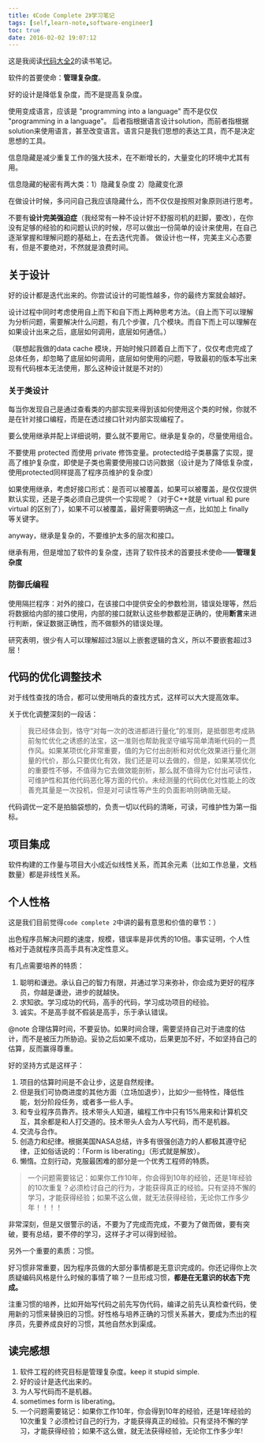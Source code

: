 ```yaml
---
title: 《Code Complete 2》学习笔记
tags: [self,learn-note,software-engineer]
toc: true
date: 2016-02-02 19:07:12
---
```


这是我阅读[代码大全2](http://book.douban.com/subject/1951158/)的读书笔记。

<!--more-->

软件的首要使命：__管理复杂度__。

好的设计是降低复杂度，而不是提高复杂度。

使用变成语言，应该是 "programming into a language" 而不是仅仅 "programming in a language"。
后者指根据语言设计solution，而前者指根据solution来使用语言，甚至改变语言。语言只是我们思想的表达工具，而不是决定思想的工具。

信息隐藏是减少重复工作的强大技术，在不断增长的，大量变化的环境中尤其有用。

信息隐藏的秘密有两大类：1）隐藏复杂度  2）隐藏变化源 

在做设计时候，多问问自己我应该隐藏什么，而不仅仅是按照对象原则进行思考。

不要有**设计完美强迫症**（我经常有一种不设计好不舒服司机的赶脚，要改），在你没有足够的经验的和问题认识的时候，尽可以做出一份简单的设计来使用，在自己逐渐掌握和理解问题的基础上，在去迭代完善。
做设计也一样，完美主义心态要有，但是不要绝对，不然就是浪费时间。

## 关于设计

好的设计都是迭代出来的。你尝试设计的可能性越多，你的最终方案就会越好。

设计过程中同时考虑使用自上而下和自下而上两种思考方法。（自上而下可以理解为分析问题，需要解决什么问题，有几个步骤，几个模块。而自下而上可以理解在如果设计出来之后，底层如何调用，底层如何通信。）

（联想起我做的data cache 模块，开始时候只顾着自上而下了，仅仅考虑完成了总体任务，却忽略了底层如何调用，底层如何使用的问题，导致最初的版本写出来现有代码根本无法使用，那么这种设计就是不对的）

### 关于类设计

每当你发现自己是通过查看类的内部实现来得到该如何使用这个类的时候，你就不是在针对接口编程，而是在透过接口针对内部实现编程了。

要么使用继承并配上详细说明，要么就不要用它。继承是复杂的，尽量使用组合。

不要使用 protected 而使用 private 修饰变量。protected给子类暴露了实现，提高了维护复杂度，即使是子类也需要使用接口访问数据（设计是为了降低复杂度，使用protected同样提高了程序员维护的复杂度）

如果使用继承，考虑好接口形式：是否可以被覆盖，如果可以被覆盖，是仅仅提供默认实现，还是子类必须自己提供一个实现呢？（对于C++就是 virtual 和 pure virtual 的区别了），如果不可以被覆盖，最好需要明确这一点，比如加上 finally 等关键字。

anyway，继承是复杂的，不要维护太多的层次和接口。

继承有用，但是增加了软件的复杂度，违背了软件技术的首要技术使命——**管理复杂度**

### 防御氏编程

使用隔拦程序：对外的接口，在该接口中提供安全的参数检测，错误处理等，然后将数据给内部的接口使用，内部的接口就默认这些参数都是正确的，使用**断言**来进行判断，保证数据正确性，而不做额外的错误处理。

研究表明，很少有人可以理解超过3层以上嵌套逻辑的含义，所以不要嵌套超过3层！

## 代码的优化调整技术

对于线性查找的场合，都可以使用哨兵的查找方式，这样可以大大提高效率。

关于优化调整深刻的一段话：

> 我已经体会到，恪守“对每一次的改进都进行量化”的准则，是抵御思考成熟前匆忙优化之诱惑的法宝，这一准则也帮助我坚守编写简单清晰代码的一贯作风。如果某项优化非常重要，值的为它付出剖析和对优化效果进行量化测量的代价，那么只要优化有效，我们还是可以去做的，但是，如果某项优化的重要性不够，不值得为它去做效能剖析，那么就不值得为它付出可读性，可维护性和其他代码恶化等方面的代价。未经测量的代码优化对性能上的改善充其量是一次投机，但是对可读性等产生的负面影响则确凿无疑。

代码调优一定不是拍脑袋想的，负责一切以代码的清晰，可读，可维护性为第一指标。

## 项目集成

软件构建的工作量与项目大小成近似线性关系，而其余元素（比如工作总量，文档数量）都是非线性关系。

## 个人性格

这是我们目前觉得`code complete 2`中讲的最有意思和价值的章节：）

出色程序员解决问题的速度，规模，错误率是非优秀的10倍。事实证明，个人性格对于造就程序员高手具有决定性意义。

有几点需要培养的特质：

1. 聪明和谦逊。承认自己的智力有限，并通过学习来弥补，你会成为更好的程序员，你越是谦逊，进步的就越快。
2. 求知欲。学习成功的代码，高手的代码，学习成功项目的经验。
3. 诚实。不是高手就不假装是高手，乐于承认错误。

@note 合理估算时间，不要妥协。如果时间合理，需要坚持自己对于进度的估计，而不是被压力所胁迫。妥协之后如果不成功，后果更加不好，不如坚持自己的估算，反而赢得尊重。

好的坚持方式是这样子：

1. 项目的估算时间是不会让步，这是自然规律。
2. 但是我们可协商进度的其他方面（立场加退步），比如少一些特性，降低性能，划分阶段任务，或者多一些人手。
3. 和专业程序员靠齐。技术带头人知道，编程工作中只有15%用来和计算机交互，其余都是和人打交道的。技术带头人会为人写代码，而不是机器。
4. 交流与合作。
5. 创造力和纪律。根据美国NASA总结，许多有很强创造力的人都极其遵守纪律，正如俗话说的：「Form is liberating」（形式就是解放）。
6. 懒惰。立刻行动，克服最困难的部分是一个优秀工程师的特质。

> 一个问题需要铭记：如果你工作10年，你会得到10年的经验，还是1年经验的10次重复？必须检讨自己的行为，才能获得真正的经验。只有坚持不懈的学习，才能获得经验；如果不这么做，就无法获得经验，无论你工作多少年！！！！

非常深刻，但是又很警示的话，不要为了完成而完成，不要为了做而做，要有突破，要有总结，要不停的学习，这样子才可以得到经验。

另外一个重要的素质：习惯。

好习惯非常重要，因为程序员做的大部分事情都是无意识完成的。你还记得你上次质疑编码风格是什么时候的事情了嘛？一旦形成习惯，**都是在无意识的状态下完成。**

注重习惯的培养，比如开始写代码之前先写伪代码，编译之前先认真检查代码，使用新的习惯来替换旧的习惯。好性格与培养正确的习惯关系甚大，要成为杰出的程序员，先要养成良好的习惯，其他自然水到渠成。

## 读完感想

1. 软件工程的终究目标是管理复杂度。keep it stupid simple.
2. 好的设计是迭代出来的。
3. 为人写代码而不是机器。
4. sometimes form is liberating。
5. 一个问题需要铭记：如果你工作10年，你会得到10年的经验，还是1年经验的10次重复？必须检讨自己的行为，才能获得真正的经验。只有坚持不懈的学习，才能获得经验；如果不这么做，就无法获得经验，无论你工作多少年!


